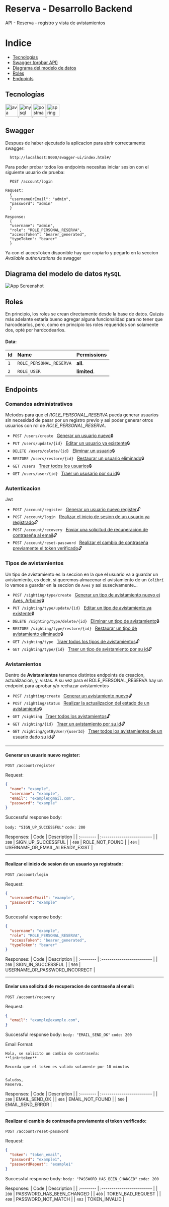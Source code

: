 
# Reserva - Desarrollo Backend

API - Reserva - registro y vista de avistamientos

# Indice

- [Tecnologías](#Tecnologías)
- [Swagger (probar API)](#Swagger)
- [Diagrama del modelo de datos](#Diagrama-del-modelo-de-datos-MySQL)
- [Roles](#Roles)
- [Endpoints](#Endpoints)


## Tecnologías
<p align="left"> <a href="https://www.java.com" target="_blank" rel="noreferrer"> <img src="https://raw.githubusercontent.com/devicons/devicon/master/icons/java/java-original.svg" alt="java" width="40" height="40"/> </a> <a href="https://www.mysql.com/" target="_blank" rel="noreferrer"> <img src="https://raw.githubusercontent.com/devicons/devicon/master/icons/mysql/mysql-original-wordmark.svg" alt="mysql" width="40" height="40"/> </a> <a href="https://postman.com" target="_blank" rel="noreferrer"> <img src="https://www.vectorlogo.zone/logos/getpostman/getpostman-icon.svg" alt="postman" width="40" height="40"/> </a> <a href="https://spring.io/" target="_blank" rel="noreferrer"> <img src="https://www.vectorlogo.zone/logos/springio/springio-icon.svg" alt="spring" width="40" height="40"/> </a> </p>

## Swagger
Despues de haber ejecutado la aplicacion para abrir correctamente swagger:

```
  http://localhost:8000/swagger-ui/index.html#/
```
Para poder probar todos los endpoints necesitas iniciar sesion con el siguiente usuario de prueba:

```http
  POST /account/login
```
```
Request:
  {
  "usernameOrEmail": "admin",
  "password": "admin"
  }

Response:
  {
  "username": "admin",
  "role": "ROLE_PERSONAL_RESERVA",
  "accessToken": "bearer_generated",
  "typeToken": "bearer"
  }
```
Ya con el accesToken disponible hay que copiarlo y pegarlo en la seccion *Available authorizations* de swagger
## Diagrama del modelo de datos `MySQL`

![App Screenshot](bd.png)

## Roles

En principio, los roles se crean directamente desde la base de datos. Quizás más adelante estaría bueno agregar alguna funcionalidad para no tener que harcodearlos, pero, como en principio los roles requeridos son solamente dos, opté por hardcodearlos. 

#### Data:

| Id        | Name                    | Permissions                |
| :-------- | :---------------------- | :------------------------- |
| `1`       | `ROLE_PERSONAL_RESERVA` | **all**.                   |
| `2`       | `ROLE_USER`             | **limited**.               |

## Endpoints

### Comandos administrativos
Metodos para que el *ROLE_PERSONAL_RESERVA* pueda generar usuarios sin necesidad de pasar por un registro previo y asi poder generar otros usuarios con rol de *ROLE_PERSONAL_RESERVA*.
* ```POST /users/create ``` [Generar un usuario nuevo](#Create)🔒
* ```PUT /users/update/{id} ``` [Editar un usuario ya existente](#Update)🔒
* ```DELETE /users/delete/{id} ``` [Eliminar un usuario](#Delete)🔒
* ```RESTORE /users/restore/{id} ``` [Restaurar un usuario eliminado](#Restore)🔒
* ```GET /users ``` [Traer todos los usuarios](#Create)🔒
* ```GET /users/user/{id} ``` [Traer un ususario por su id](#Create)🔒

### Autenticacion 
Jwt
* ```POST /account/register ``` [Generar un usuario nuevo register](#Generar-un-usuario-nuevo-register)🔓
* ```POST /account/login ``` [Realizar el inicio de sesion de un usuario ya registrado](#Realizar-el-inicio-de-sesion-de-un-usuario-ya-registrado)🔓
* ```POST /account/recovery ``` [Enviar una solicitud de recuperacion de contraseña al email](#Enviar-una-solicitud-de-recuperacion-de-contraseña-al-email)🔓
* ```POST /account/reset-password ``` [Realizar el cambio de contraseña previamente el token verificado](#Realizar-el-cambio-de-contraseña-previamente-el-token-verificado)🔓

### Tipos de avistamientos
Un tipo de avistamiento es la seccion en la que el usuario va a guardar un avistamiento, es decir, si queremos almacenar el avistamiento de un ```Colibrí``` lo vamos a guardar en la seccion de ```Aves``` y asi susecivamente...
* ```POST /sighting/type/create ``` [Generar un tipo de avistamiento nuevo ej Aves, Arboles](#Create)🔒
* ```PUT /sighting/type/update/{id} ``` [Editar un tipo de avistamiento ya existente](#Update)🔒
* ```DELETE /sighting/type/delete/{id} ``` [Eliminar un tipo de avistamiento](#Delete)🔒
* ```RESTORE /sighting/type/restore/{id} ``` [Restaurar un tipo de avistamiento eliminado](#Restore)🔒
* ```GET /sighting/type ``` [Traer todos los tipos de avistamientos](#Create)🔓
* ```GET /sighting/type/{id} ``` [Traer un tipo de avistamiento por su id](#Create)🔓

### Avistamientos
Dentro de **Avistamientos** tenemos distintos endpoints de creacion, actualizacion, y, vistas. A su vez para el ROLE_PERSONAL_RESERVA hay un endpoint para aprobar y/o rechazar avistamientos
* ```POST /sighting/create ``` [Generar un avistamiento nuevo](#Create)🔓
* ```POST /sighting/status ``` [Realizar la actualizacion del estado de un avistamiento](#Create)🔒
* ```GET /sighting ``` [Traer todos los avistamientos](#Create)🔓
* ```GET /sighting/{id} ``` [Traer un avistamiento por su id](#Create)🔓
* ```GET /sighting/getByUser/{userId} ``` [Traer todos los avistamientos de un usuario dado su id](#Create)🔓

---
#### Generar un usuario nuevo register:
```POST /account/register ```

Request:
```JSON
{
  "name": "example",
  "username": "example",
  "email": "example@gmail.com",
  "password": "example"
}
```
Successful response body:

``` body: "SIGN_UP_SUCCESSFUL" ``` ```code: 200 ```

Responses:
| Code      |  Description                |
| :-------- | :------------------------- |
| `200` | SIGN_UP_SUCCESSFUL |
| `400` | ROLE_NOT_FOUND |
| `404` | USERNAME_OR_EMAIL_ALREADY_EXIST |

---
#### Realizar el inicio de sesion de un usuario ya registrado:
```POST /account/login ```

Request:
```JSON
{
  "usernameOrEmail": "example",
  "password": "example"
}
```
Successful response body:
```JSON
{
  "username": "example",
  "role": "ROLE_PERSONAL_RESERVA",
  "accessToken": "bearer_generated",
  "typeToken": "bearer"
}
```
Responses:
| Code      |  Description                |
| :-------- | :------------------------- |
| `200` | SIGN_IN_SUCCESSFUL |
| `500` | USERNAME_OR_PASSWORD_INCORRECT |

---
#### Enviar una solicitud de recuperacion de contraseña al email:
```POST /account/recovery ```

Request:
```JSON
{
  "email": "example@example.com",
}
```
Successful response body:
``` body: "EMAIL_SEND_OK" ``` ```code: 200 ```

Email Format:
```
Hola, se solicito un cambio de contraseña:
**link+token**

Recorda que el token es valido solamente por 10 minutos


Saludos,
Reserva.
```
Responses:
| Code      |  Description                |
| :-------- | :------------------------- |
| `200` | EMAIL_SEND_OK |
| `404` | EMAIL_NOT_FOUND |
| `500` | EMAIL_SEND_ERROR |

---
#### Realizar el cambio de contraseña previamente el token verificado:
```POST /account/reset-password ```

Request:
```JSON
{
  "token": "token_email",
  "password": "example1",
  "passwordRepeat": "example1"
}
```
Successful response body:
``` body: "PASSWORD_HAS_BEEN_CHANGED" ``` ```code: 200 ```

Responses:
| Code      |  Description                |
| :-------- | :------------------------- |
| `200` | PASSWORD_HAS_BEEN_CHANGED |
| `400` | TOKEN_BAD_REQUEST |
| `400` | PASSWORD_NOT_MATCH |
| `403` | TOKEN_INVALID |
